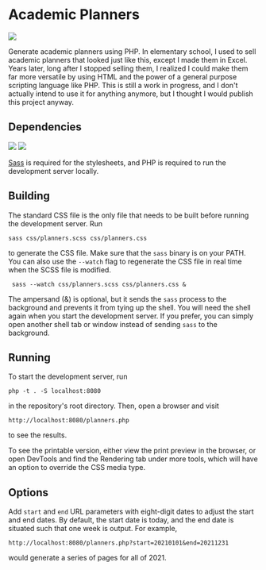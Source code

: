 # Academic Planners

![](https://img.shields.io/badge/license-GPLv3-green)

 Generate academic planners using PHP.  In elementary school, I used to sell academic planners that looked just like this, except I made them in Excel.  Years later, long after I stopped selling them, I realized I could make them far more versatile by using HTML and the power of a general purpose scripting language like PHP.  This is still a work in progress, and I don't actually intend to use it for anything anymore, but I thought I would publish this project anyway.
 
## Dependencies

![](https://img.shields.io/badge/Sass-550022?logo=sass)
![](https://img.shields.io/badge/PHP-110022?logo=php)

 [Sass](https://github.com/sass/dart-sass/releases) is required for the stylesheets, and PHP is required to run the development server locally.
 
## Building
 
 The standard CSS file is the only file that needs to be built before running the development server.  Run 
 ```
 sass css/planners.scss css/planners.css
 ``` 
 to generate the CSS file.  Make sure that the `sass` binary is on your PATH.  You can also use the `--watch` flag to regenerate the CSS file in real time when the SCSS file is modified.
 ```
  sass --watch css/planners.scss css/planners.css &
 ```
 The ampersand (&) is optional, but it sends the `sass` process to the background and prevents it from tying up the shell.  You will need the shell again when you start the development server.  If you prefer, you can simply open another shell tab or window instead of sending `sass` to the background.
 
## Running
 
 To start the development server, run
 ```
 php -t . -S localhost:8080
 ```
 in the repository's root directory.  Then, open a browser and visit 
 ```
 http://localhost:8080/planners.php
 ```
 to see the results.
 
 To see the printable version, either view the print preview in the browser, or open DevTools and find the Rendering tab under more tools, which will have an option to override the CSS media type.
 
## Options
 
 Add `start` and `end` URL parameters with eight-digit dates to adjust the start and end dates.  By default, the start date is today, and the end date is situated such that one week is output.  For example, 
 ```
 http://localhost:8080/planners.php?start=20210101&end=20211231
 ``` 
 would generate a series of pages for all of 2021.
